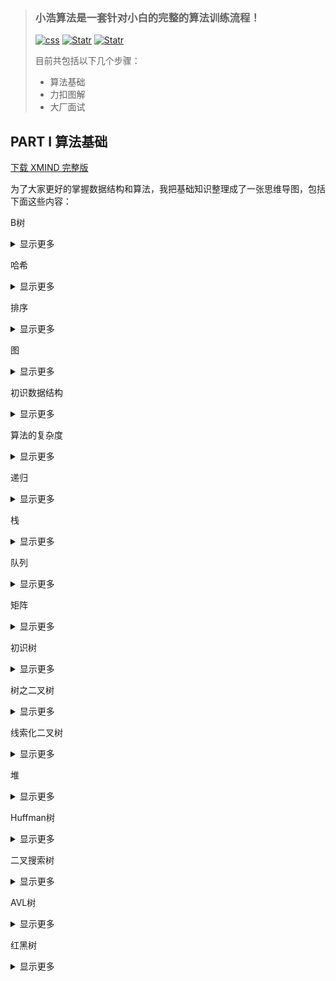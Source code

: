> ### **小浩算法是一套针对小白的完整的算法训练流程！** 
>
> <a href="https://www.geekxh.com/"><img src="https://www.geekxh.com/svg/0-1-blueviolet.svg" alt="css"></a>
> <a href="https://github.com/haizlin/fe-interview/stargazers"><img src="https://img.shields.io/github/stars/geekxh/hello-algorithm.svg" alt="Statr"></a>
> <a href="https://github.com/haizlin/fe-interview/stargazers"><img src="https://www.geekxh.com/svg/2-1-success.svg" alt="Statr"></a>
>
> 目前共包括以下几个步骤：
> - 算法基础
> - 力扣图解
> - 大厂面试

## PART I 算法基础

[下载 XMIND 完整版](https://www.cxyhub.com/all/programming/12460/)

为了大家更好的掌握数据结构和算法，我把基础知识整理成了一张思维导图，包括下面这些内容：

B树
<details><summary>显示更多</summary>
	平衡的多叉树
	性质
		根结点至少有两个孩子
		每个非根结点至少有M/2（上取整）个孩子，至多有M个孩子
		每个非根结点至少有M/2-1（上取整）个关键字，并且以升序排列
		key[i]和key[i+1]之间的孩子结点的值介于key[i]、key[i+1]之间
		所有的叶子结点都在同一层
	B+树
		性质
			其定义基本与B树相同
			非叶子节点的子树指针与关键字个数相同
			非叶子结点的子树指针P[i]，指向关键字值属于[k[i],k[i+1])的子树
			为所有叶子节点增加一个链指针
			所有关键字都在叶子节点出现
		搜索
			和B树基``本相同
		特性
			所有关键字都出现在叶子节点的链表中（稠密索引），且链表中的关键字恰好是有序的
			不可能在叶子结点命中
			非叶子节点相当于是叶子结点的索引（稀疏索引），叶子结点相当于是存储（关键字）数据的数据层
			更适合文件索引系统
	B*树
		在B+树的非根和非叶子结点之间再增加指向兄弟的指针
		子主题 2
</details>



哈希
<details><summary>显示更多</summary>
	搜索（检索）
		在数据元素集合中查找是否存在关键字等于某个给定关键字数据元素的过程
		结果
			成功
			失败
		搜索结构
			用于搜索的数据集合
		搜索的环境
			静态环境
				在执行插入和删除等操作的前后搜索结构不会发生改变
			动态环境
				为保持较高的搜索效率，搜索结构在执行插入和删除等操作的前后将自动调整，结构可能会发生改变
	查找
		静态查找
			顺序表	
				从前往后依次遍历O（n）
			有序顺序表
				二分查找O（log(n)）
			索引顺序表
		动态查找
			二叉树结构
				二叉排序树
				平衡二叉树
			树结构
				B树
				B+树
		哈希查找
			每个元素的关键码和结构中一个唯一的结存储位置相对应
			散列方法
				插入和查找数据利用哈希函数求出存储位置再存放或者查找
		哈希冲突
			对于两个数据Ki和Kj（i!=j）,Ki!=Kj,但是有Hash(Ki)==Hash(Kj)
		散列函数
			哈希函数的定义域必须包括需要存储的全部关键码，而如果散列表允许有m个地址时，其值域必须在0-m-1之间
			哈希函数计算出来的地址能均匀的分布在整个空间中
			哈希函数应该比较简单
		常见哈希函数
			直接定址法
				取关键字的某个线性函数为散列地址
					优点：简单均匀
					缺点：需要事先直到关键字的分布情况
				使用场景：适合查找比较小且连续的情况
			除留余数法
				设散列中允许的地址数为m，取一个不大于m，但最接近或者等于m的质数p作为除数，按照哈希函数：Hash(key)=key%p,p<=m;将关键码转换成哈希地址
			平方取中法
				假设关键字是1234，平方就是1522756，再抽取中间的三位数227作为散列地址
			折叠法
				将关键字从左到右分成位数相等的几部分，然后将这几部分叠加求和，并按散列表长，取后几位作为散列地址
			随机数法
				选择一个随机函数，取关键字的随机函数值为它的哈希地址
			数学分析法
				设有n个d位数，每一位肯能有r种不同的符号，这r种不同的符号在各位上出现的频率不一定相同，可能在某些位上分布比较均匀，可将分布均匀的几位根据开散列的方式作为散列地址
	散列冲突处理方法
		闭散列法
			一旦发生冲突，就去寻找下一个空的散列表地址，只要散列表足够大，空的散列地址总能知道
				线性探查
					插入时发现该位置的数据和要插入数据相等，不插入
					产生冲突，依次查看其后的下一个桶，如果有空位置插入数据
				二次探查
					使用二次探查法，在表中寻找下一个空位置的公式是H(i)=(H0+i^2)%m,H(i)=(H0-i^2)%m
					当表的长度为质数且转载因子不超过0.5时，新的表项一定能插入
				双散列法
					需要两个散列函数，当一个发生冲突时，利用下一个散列函数计算偏移量
			载荷因子
				a=填入表中的元素个数/散列表的长度
					控制在0.7-0.8以下，超过0.8，查表时CPU缓存指数上升
		开散列法
			首先对关键码集合用散列函数计算散列地址，具有相同地址的关键码归于同一子集合，每个子集合称为一个桶，各个桶中的元素通过一个单链表链接起来，各链表的头结点组成一个向量，向量的元素个数与可能的桶数相同
	布隆过滤器
		当一个元素被加入集合时，通过k个散列函数将这个元素映射成一个位数组中的k个点，将它们置为1，检索时只要看是不是都是1，就可以，只要有一个零就不是，全是1，可能是
</details>

排序
<details><summary>显示更多</summary>
	概念
		就是将一组杂乱无章的数据按照一定的规律（升序或降序）组织起来
		数据表
			待排序数据元素的有限集合
		排序码
			通常数据元素有多个属性域，其中有一个数据域可用来区分元素，作为排序依据，该域即为排序码
			如果在数据表中各个元素的排序码互不相同，这种排序码称为主排序码
	排序算法的稳定性
		两个元素R[i]R[j],它们排序码K[i]==K[j]，且在排序之前，元素R[i]在R[j]之前，元素在R[i]和R[j]的顺序不变
	常见排序算法
		插入排序
			直接插入排序
				插入到已排序序列中，先找位置，然后将位置之后得元素后移
				稳定
			希尔排序
				缩小增量排序
		选择排序
			选择排序
				每次把最小的元素换在最前面
				锦标赛排序
					一直两两比较找出获胜者，将这个不再比较，其他继续两两比较，取得获胜者，一直循环
				不稳定
			堆排序
				升序创建大堆，否则创建小堆
				不稳定
		交换排序
			冒泡排序
				稳定
				依次比较相邻两个元素，不满足条件交换
			快速排序
				取一个基准值将比它小得放在左侧，大的放在右侧。左右两部分递归取基准值继续分
		归并排序
			归并排序
				将待排序的序列分成两个等长的子序列，然后将它们合并成一个序列
		非比较排序
			计数排序
			基数排序
</details>

图
<details><summary>显示更多</summary>
	由顶点集合及顶点间关系组成的一种数据结构
	顶点和边
		顶点
			图中结点称为结点
		边
			顶点与顶点之间有一条边
	图的分类
		有向图
			在有向图中，顶点对<x,y>是有序的<x,y><y,x>是不同的两条边
		无向图
			(x,y)(y,x)是一条边
	完全图
		在有n个顶点的无向图中，若有n*(n-1)/2条边，即任意两个两个顶点之间有且只有一条边
		在n个顶点的有向图中，若有n*(n-1)条边，即任意两个顶点之间有且仅有方向相反的边
	邻接结点
		在无向图中G中，若（u,v）是E（G）中的一条边，则称u和v互为邻接顶点，并称（u，v）依附于顶点u和v
		在有向图G中，若<u,v>是E（G）中的一条边，则称顶点u邻接到v，顶点v邻接自顶点u，并称边<u,v>与顶点u和v相关联
	顶点的度
		与它相关联的边的条数
			在有向图中，顶点的度等于该顶点的入度与出度之和，其中顶点v的入度是以v为终点的有向边的条数，记做indev(v)顶点v的出度是以v为起始点的有向边的条数记做outdev（v）
			无向图的度等于入度和出度 dev(v) = indev(v) = outdev(v)
	路径
		在图G=(V,E)中，若从顶点vi出发有一组边使其可到达顶点vj，则称顶点vi到vj的顶点序列为从顶点vi到顶点vj的路径
	权
		边附带的数据信息
	路径长度
		对于不带权的图，一条边的路径长度是指该路径上的边的条数
		对于带权的图，一条路径的长度是指一条路径的路径长度是指该路径上各个边权值的总和
	简单路径与回路
		如路径上各个顶点	均不重复，则称这样的路径是简单路径，若路径上第一个顶点v1和最后一个顶点vm重合，则称这样的路径为回路或环
	子图
		设图G={V,E}和图G1={V1.E1},若V1属于V且E1属于E，则称G1是G的子图
	连通图
		无向图中，两个顶点之间有路径就是连通的，任一对顶点之间都是连通的则称这个图是连通图
	强连通图
		在有向图中，任意一对顶点vi和vj之间都存在一条从vi到vj的路径，也存在一条从vj到vi的一条路径
	生成树
		一个连通图的最小连通子图称作该图的生成树，有n个顶点的连通图的生成树有n个顶点和n-1条边
	图的存储结构
		邻接矩阵
		邻接表
			无向图
			有向图
	图的遍历
		深度优先
		广度优先
	连通分量
		当无向图为非连通图时，从图中某一顶点出发，利用深度优先搜索或广度优先搜索算法无法遍历图的所有顶点，而只能访问到该节点所在的最大连通子图的所有顶点，这些顶点构成一个连通分量
	最小生成树
		准则
			只能使用图中的边来构造最小生成树
			只能使用恰好n-1条边来连接图中的n个顶点
			选用的n-1条边不能构成回路
	贪心算法
		在问题求解时，总是做出当前看起来最好的选择，也就是局部最优解
	Kruskal算法
		每次找一条具有最短权值且不再同一连通分量上的边加入生成树
	prime算法
		挨着找
	单元最短路径
		从在带权图的某一顶点出发，找出一条通往另一个顶点的最短路径，最短也即是沿路径各边的权值和最小
</details>

初识数据结构
<details><summary>显示更多</summary>
	概念
		数据
			描述客观事物的符号，是计算机中可以操作的对象，能被计算机识别，并输入给计算机处理的符号集合
		数据元素
			是组成数据的、有一定意义的基本单位，在计算机通常作为整体处理，也被称为记录
		数据项
			一个数据元素可以由若干个数据项组成。数据项是数据不可分隔的最小单位
	数据结构形式
		数据结构
			是相互之间存在一种或多种特定关系的数据元素的集合
			分类
				逻辑结构
					集合结构
					线性结构
					树形结构
					图形结构
				物理结构
					顺序存储结构
					链式存储结构
		具体概念
			逻辑结构
				数据对象中数据元素之间的相互关系
			集合结构
				集合中的数据元素除了同属一个集合外，它们之间没有其他关系
			线性结构
				数据元素之间是一对一的关系
			树形结构	
				数据元素之间存在的一种一对多的层次关系
			图形结构
				数据元素是多对多的关系
			物理结构
				数据的逻辑结构在计算机中的存储形式
			顺序存储结构
				数据元素存放在地址连续的存储单元里，其数据间的逻辑关系和物理关系是一致的
			链式存储结构
				数据元素存放在任意的存储单元里，存储单元可以是连续的，也可以是不连续的
	逻辑结构是面向问题的，物理结构是面向计算机的，其基本的目标就是将数据及其逻辑关系存储到计算机的内存中
	程序
		算法
		数据结构
	算法
		解决特定问题求解步骤的描述，在计算机中表现为指令的有限序列，并且每条指令表示一个或多个操作
		算法特性
			输入
				算法有零个或多个输入
			输出
				至少有一个或多个输出
			有穷性
				算法在执行有限的步骤之后，自动结束而不会出现无限循环，并且一个步骤在可接受的时间内完成
			确定性
				算法的每一个步骤都有确定含义，不会出现二义性
			可行性
				算法的每一步都必须是可行的，也就是说，每一步都能够通过执行有限次数完成
		设计算法要求
			正确性
			可读性
			健壮性
			时间效率高
			且空间使用率低
			简单性
</details>

算法的复杂度
<details><summary>显示更多</summary>
	时间复杂度
	空间复杂度
	算法分析的分类
		平均情况
			任意输入规模的期望运行次数
		最坏情况
			任意输入规模的最大运行次数
		最好情况
			任意输入规模的最小运行次数，通常最好情况不会出现
	时间复杂度--O渐进表示法
		一般算法O(n)计算法
			用常数1取代运行时间中的所有加法常数
			在修改后的运行次数函数中，只保留最高阶项
			如果最高阶项系数存在且不是1，则去除与这个项相乘的常数
		分治算法的时间复杂度计算
			二分搜索算法的时间复杂度是lgN
			M分搜索算法的时间复杂度为logM^N
		递归算法的时间复杂度计算	
			递归总次数*每次递归次数
		递归算法空间复杂度算法
			N*每次递归空间大小
</details>

递归
<details><summary>显示更多</summary>
	递归定义
		若一个对象部分的包含它自己或者用它自己给自己定义，则称这个对象是递归的
	递归的过程	
		一个过程直接或间接的调用自己
	递归的思想
		把问题分解成规模更小的具有与原来问题具有相同解法的小问题
	递归条件
		缩小问题规模，使新问题与原问题具有相同的解决方式
		设置递归的出口
	递归分类
		数据结构递归
		问题解法递归
		递归调用栈
		尾递归
			递归调用返回的结果总被直接返回
			尾递归的本质
				将单次计算的结果缓存起来，传递给下一次调用，相当于自动累积
		时间复杂度
			递归总次数*每次递归次数
		回溯法	
			基本思想
			迷宫算法
	递归的优缺点
		优点
			递归在解决某些问题的时候使得我们思考的方式的以简化，代码也更加简练，容易阅读
		缺点
			递归的实质就是自己调用自己，而函数的调用开销是很大的，系统要为每次函数调用分配空间存储空间，并将调用点信息压栈，而在函数的调用结束后，还要释放空间，弹栈恢复断点，如果递归方案的复杂度
</details>

栈
<details><summary>显示更多</summary>
	栈的概念
		一种特殊的线性表，只允许从一端插入和删除数据
	特点：后进先出
	顺序栈
		顺序堆栈和书序表数据成员相同 ，不同之处，顺序堆栈的入栈和出栈操作只允许对当前栈顶进行
	共享栈
		一个数组实现两个栈
		原理
			既然是两个栈共享一段空间，向中间靠拢，数组两端表示两个栈的栈底，栈顶一直向中间靠近
		应用场景
			两个栈空间需求有相反的关系，也就是一个增长一个缩短的场景
	链式栈
		头插头删
	栈的应用
		括号匹配
		逆波兰表达式
		迷宫算法
</details>

队列
<details><summary>显示更多</summary>
	只允许在一端插入数据，在另一端删除数据的特殊线性表
	顺序队列
		实现方式一
			队头不动出队列时所有元素向前移动
		实现方式二
			出队列时，队头向后移动一个位置
		假溢出现象
			多次入队列、出队列操作后出现的尚有存储空间但不能进行入队列操作的溢出
		真溢出现象
			最大存储空间已经存储满，继续进行入队列操作
	循环队列
		头尾相接的顺序存储队列就是循环队列
		队列满队列空的判断
			少用一个存储空间
				队尾指针加一等于队头指针就是队列满的判断条件
				判空条件是尾和头相等
			设计一个标记flag
				初始flag置为0，入队列成功flag=1，出队列成功flag置为0
				队空条件rear==front&&flag==0,
				堆满条件rear==front&&flag=1
			设置一个计数器
				初始时count=0,入队列成功，count+1,出队列成功count-1
				队列空的条件count==0
				队列满的条件count>0&&rear==front或者count == MaxSize
	链式队列
		队列的链式存储结构，其实就是线性表的单链表，只不过它只能尾进，头出而已
	优先级队列
		带有优先级的队列
			优先级高的先出队列，优先级相同的遵守先进先出规则
	队列的应用
		生产者消费者模型
		消息队列
		排队现象
		网络数据传输
</details>

矩阵
<details><summary>显示更多</summary>
	特殊矩阵
		有很多值相同的元素或有许多零元素，且值相同的元素或零元素的分布有一定规律的矩阵
	对称矩阵
		一个N*N矩阵，任意Aij = Aji
		对称矩阵压缩存储
			由于对称矩阵上三角和下三角是相同的所以只需存一半即可
		对称矩阵和对称压缩存储的关系
			下三角
				i>jSymmetricMatrix[i][j] == Array[i*(i+1)/2+j]
	稀疏矩阵
		M*N矩阵，矩阵有效值的个数远小于无效值的个数，分布没有规律
		稀疏矩阵压缩存储
			只存储少量的有效值
				使用{row,col,value}三元组按照数组中的位置，以行优先级先后顺序一次存放
	矩阵逆置
		行列互换
		快速逆置
</details>

初识树
<details><summary>显示更多</summary>
	树的基本概念
		由N个节点（N>=0）构成的集合
			有一个特殊的节点，称为根节点，根节点没有前驱节点
			除过根节点外，其余节点别分成M个（M>0）个互不相交的集合T1、T2...Tn,其中每一个集合又是一棵与树结构类似的子树
			树是递归定义的
	名词解释
		结点
			结点包括一个数据元素及若干指向其他子树的分支（指针（索引））
		结点的度
			结点所拥有的的子树的个数
		度为0的结点
			又称终端节点
		分支结点
			度不为零的结点
				非终端结点
		祖先结点
			从根结点到该结点所经分支上的所有结点
		子孙结点
			以某结点为根结点的子树中的所有结点
		双亲结点
			树中某结点有孩子节点，该结点称为它孩子节点的双亲结点
		孩子结点
			树中一个结点的子树的根结点称为该结点的孩子结点
		兄弟结点
			具有相同双亲结点的结点
		树的度
			树中所有结点的度的最大值
		结点的层次
			从根结点到树中某结点所经路径上的分支数
		树的深度
			树中所有结点的层次的最大值
		有序树
			树中结点的各棵子树T0,T1...是有序的
		无序树
			树中结点的各棵子树之间的次序不重要，可以相互交换位置
		森林
			树m棵树的集合
	树的表示方法
		目录结构
		集合文氏图
	树的存储结构
		双亲表示法
			用指针表示出每个结点的双亲结点
				优点	
					寻找一个结点的双亲结点操作实现很方便
				缺点
					寻找一个结点的孩子结点很不方便
		孩子表示法
			用指针指出每个结点的孩子结点
				优点
					寻找一个结点的孩子结点比较方便
				缺点
					寻找一个结点的双亲结点很不方便
		双亲孩子表示法
			用指针既表示出每个结点的双亲结点，也表示出每个结点的孩子结点
		孩子兄弟表示法
			表示出第一个结点的第一个孩子结点，也表示出每个结点的下一个兄弟结点
	树的应用
		电脑的目录
</details>

树之二叉树
<details><summary>显示更多</summary>
	概念
		一棵二叉树是结点的一个有限集合，该集合或者为空，或者是由一个根节点加上两棵分别称为左子树和右子树的二叉树组成
	特点
		每个结点最多有两棵子树
		二叉树的子树有左右之分，其次序不能颠倒
	满二叉树
		所有分支结点都存在左子树和右子树，并且所有叶子结点都在同一层上
	完全二叉树
		如果一棵具有N个结点的二叉树的结构与满二叉树的前N个节点	的结构相同，称为完全二叉树
	二叉树的性质、	
		若规定根节点的层次为1，则一棵非空二叉树第i层上最多有2^（i-1）（i>=1）个结点
		若规定只有根节点的二叉树的深度为1，则深度为K的二叉树的最大结点数是2^k-1	(k>=0)
		对任何一棵二叉树，如果其叶结点个数为n0，度为2的非叶结点个数为n2,则有n0 = n2+1
		具有n个结点的完全二叉树，如果按照从上至下从左到右的顺序对所有结点从0开始编号，则对于序号为i的结点有：
			如果i>0,则序号为i的结点的双亲结点的序号为（i-1）/2,如果i==0，则序号为i的结点为根节点，无双亲结点
			如果2i+1<n,则序号为i的双亲结点的左孩子序号是（i-1）/2，如果(2i+1)>=n,则序号为i结点无右孩子结点
			如果2i+2<n,则序号为i结点的右孩子结点的序号为2i+2,如果2i+2>=n,则序号为i结点无右孩子结点
	二叉树的存储结构
		顺序存储
			优点、
				存储完全二叉树，简单省空间
			缺点
				对一般二叉树尤其单支树，存储空间利用不理想
		链式存储
			子主题 1
		仿真指针（静态链表）
	二叉树的基本操作
		二叉树的创建
		二叉树的遍历
			前序
			中序
			后序
			层序
				初始化一个队列
				把根节点的指针入队列
				当队列非空时循环执行
					出队列取一个节点
					若该结点的左子树非空，将该节点的左子树指针入队列
					若该节点的右子树非空将该节点的右子树入队列
				结束
</details>

线索化二叉树
<details><summary>显示更多</summary>
	线索化概念
		按照二叉树的遍历将二叉树导成一个线性序列
	普通二叉树可能存在的问题
		递归遍历有可能导致栈溢出
		非递归版本可能会降低程序的效率
		想要找到某种遍历形式下某个节点的前驱还是后继比较难
		树中有大量的空指针域造成浪费，
	线索化过程
		当某结点的左指为空时，令该指针指向按照某种方式遍历二叉树时得到该结点的前驱节点
		当某结点的右指针为空时，令该指针指向按照某种遍历方式遍历二叉树时得到该结点的后继结点
	线索标志位
		作用区分是孩子结点还是前驱或者后继
		leftThread
			0
				leftChild
			1
				leftThread
		rightThread
			0
				rightChild
			1
				rightThread
	线索
		结点中指向前驱或者后继结点的指针
	线索二叉树
		二叉树的结点加上线索的二叉树
	对二叉树按照某种方式（前序、中序、后序）遍历使其称为线索二叉树的过程称为按照什么方法对二叉树进行线索化
</details>

堆
<details><summary>显示更多</summary>
	堆的概念
		把所有的元素按照完全二叉树的方式存储在一个一维数组中并满足Ki<=K2*i+1且Ki<=K2*i+2（Ki>=K2*i+1且Ki>=K2*i+2）,这个堆称为最小堆（最大堆）
	堆的分类
		小堆
			任一节点的关键码均小于它左右孩子的关键码，位于堆顶结点的关键码最小
		大堆
			任一结点的关键码均大于它左右孩子的关键码，位于堆顶结点的关键码最大
	堆的性质
		如果i=0，结点i是根结点，没有双亲结点，否则结点i的双亲结点为（i-1）/2
		如果2*i+1>n-1,则结点i无左孩子，否则结点i的左孩子为节点2*i+1
		如果2*i+1>n-1,则结点i无左孩子，否则结点i的左孩子为节点2*i+2
	堆的创建
		从上向下调整
	堆的插入
	堆的删除
	堆的应用
		优先级队列
</details>

Huffman树
<details><summary>显示更多</summary>
	概念
		路径
		路径长度
		把带权路径长度最小的树叫做Huffman树
	构造huffman树
		构造n棵只有根结点的二叉树森林，每棵二叉树都只有一个带有权值的根结点
		重复以下步骤，直到F中只剩下一棵树
			在二叉树森林中选最小的两个，作为左右子树构建一棵新的二叉树，新二叉树的根结点的权值为左右子树根结点的权值之和
			在原来二叉树森林里删除这两棵二叉树
			把新的二叉树加入二叉树森林
	huffman编码
		编码	
			在数据通信中经常把传输的文字转换成二进制字符0和1组成的二进制串，这叫做编码
			等长编码
			不等长编码
	文件压缩
</details>

二叉搜索树
<details><summary>显示更多</summary>
	性质
		如果左子树不为空，则左子树上所有节点的值都小于根结点的值
		它的右子树不为空，则右子树上所有节点的值都大于根结点的值
		它的左右子树也分别为二叉搜索树
	操作
		搜索
			若根结点不为空
				根结点key==要查找的key，返回true
				根结点key>查找key，在其左子树查找
				根结点key<查找key，在其右子树查找
				否则返回false
		插入
			首先检测这个节点是不是已经存在，要是存在不插入
			否则将元素插入到找到的位置
		删除
			首先判断是否在树中，没有直接返回
			有的情况
				要删除的节点没有孩子节点
					直接删除该结点
				要删除的节点只有左孩子
					删除该结点并使被删除结点的双亲结点指向被删除结点的左孩子结点
				要删除的节点只有右孩子
					删除该结点并使被删除结点的双亲结点指向被删除结点的右孩子结点
				要删除的节点有左、右孩子结点
					在它的右子树中寻找中序下的第一个结点（关键码最小），用它的值填补到被删除节点中，再来处理该结点的删除问题
		二叉搜索树性能分析
			最坏情况下，平均查找长度为O(n)一般情况下平均长度为O(lgn)
</details>

AVL树
<details><summary>显示更多</summary>
	AVL树性质
		它的左右子树都是AVL树
		左子树和右子树高度之差（简称平衡因子）的绝对值不超过1（-1、0、1）
		如果一棵树是高度平衡的，它就是AVL树。如果它有n个节点，其高度可保持在0(lgn)，平均搜索复杂度O(lgn)
	平衡化旋转
		左单旋
		右单旋
		左右双旋
		右左双旋
	AVL树的插入
		如果是空树，插入后即为根结点，插入后直接返回true
		如果树不空，寻找插入位置，若在查找过程中找到key，则插入失败直接返回false
		插入节点
		更新平衡因子，对树进行调整
	AVL树的删除
		被删除结点只有左孩子
			parent的平衡因子为1或者-1，parent高度不变，则从parent到根所有结点高度均不变，不用调整
		被删除结点只有右孩子
			parent的平衡因子变成0，虽然以parent为根的子树平衡，其高度减1，但需要检查parent的双亲结点的平衡性
		被删除结点左右孩子都有
			变为删除中序遍历下的第一个结点q
				结点parent的平衡因子为2或者-2，则较矮子数缩短，parent发生不平衡，需要进行平衡化旋转
		parent较高子树的根为q
			如果q的平衡因子为0，执行单循环恢复parent
			如果q的平衡因子与parent平衡因子（正负）号相同，则执行一个单循环恢复parent
			如果q的平衡因子与parent平衡因子（正负）号相反，则执行一个双旋转恢复parent
</details>

红黑树
<details><summary>显示更多</summary>
	概念
		红黑树是一棵二叉搜索树，它在每个节点上增加了一个存储位来表示结点的颜色，保证最长路径不超过最短路径的两倍，近似平衡
	性质
		每个结点不是红色就是黑色
		树的根结点是黑色
		如果一个结点是红色的，则它的两个孩子结点是黑色的（没有连续的两个红色结点）
		对于每个节点，从该结点到其所有后代叶节点的简单路径上，均包含相同数目的黑色结点（每条路径上黑色结点的数量相等）
		每个叶子节点都是黑色的（此处的叶子结点指的是空节点）
	插入实现
		若树为空，插入后需将新节点改成黑色
		插入结点的父节点为黑色，不违反任何性质，直接插入
		情况三
		情况四
		情况五
	删除
	运用
		C++STL库--map/set multimap  multiset
		Java库
		linux	内核
		其他一些库
	红黑树和AVL树的比较
</details>